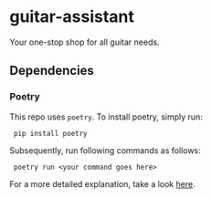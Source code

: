 # guitar-assistant

Your one-stop shop for all guitar needs.

## Dependencies

### Poetry

This repo uses `poetry`. To install poetry, simply run:

     pip install poetry

Subsequently, run following commands as follows:

     poetry run <your command goes here>

For a more detailed explanation, take a look
[here](https://python-poetry.org/docs/basic-usage/#using-your-virtual-environment).